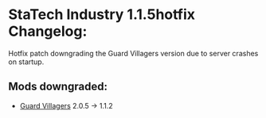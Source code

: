 # StaTech Industry 1.1.5hotfix Changelog:

Hotfix patch downgrading the Guard Villagers version due to server crashes on startup.

## Mods downgraded:
- [Guard Villagers](https://www.curseforge.com/minecraft/mc-mods/guard-villagers-fabric) 2.0.5 -> 1.1.2